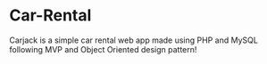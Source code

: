 # Car-Rental
Carjack is a simple car rental web app made using PHP and MySQL following MVP and Object Oriented design pattern!
